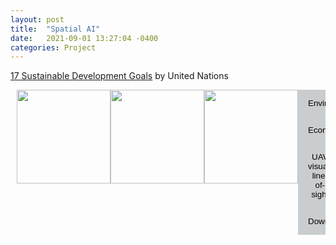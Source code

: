 ```yaml
---
layout: post
title:  "Spatial AI"
date:   2021-09-01 13:27:04 -0400
categories: Project
---
```




<a href="https://sdgs.un.org/goals">17 Sustainable Development Goals</a> by United Nations

<div class="tab-pane">
<div class="row">
<img src="https://wenlu-w.github.io/images/goal8.png" style="float:left;padding-left: 10px" height=150pt />
<img src="https://wenlu-w.github.io/images/goal11.png" style="float:left" height=150pt />
<img src="https://wenlu-w.github.io/images/goal13.png" style="float:left" height=150pt />
</div>
</div>





<style>
	.dropdown-menu>.active {
           background-color: #333436;
        }
	.img-fluid{border:1px solid #ccc;margin:5px 5px 5px 0px}
	.step_head{font-size:1.25em;color:#333436;font-weight:bold;    border-bottom: 1.3px solid #333436;margin-top:10px;}
	.sub_head{font-size:0.85em;color:#333436;font-weight:bold;margin-bottom:2px;}
	.doc-content p{font-size:0.9em;margin-bottom:2px;}
	h2{font-size:1.25em;}
	.target-title{color:#C03D96;font-weight:bold;text-decoration:underline}
    	/* Style the tab */
	.tab {
	  overflow: hidden;
	  background-color: #cacdcf;
	}

	/* Style the buttons that are used to open the tab content */
	.tab button {
	  background-color: inherit;
	  float: left;
	  border: none;
	  outline: none;
	  cursor: pointer;
	  padding: 14px 16px;
	  transition: 0.3s;
	}

	/* Change background color of buttons on hover */
	.tab button:hover {
	  background-color: #333436;
	}

	/* Create an active/current tablink class */
	.tab button.active {
	  background-color: #333436;
          color: #FFFFFF;
	}

	/* Style the tab content */
	.tabcontent {
	  display: none;
	  padding: 6px 12px;
	  border-top: none;
	}
 </style>



<div class="tab-pane" id="overview_mac">

<div class="tab">
<button class="tablinks" onclick="show(event, 'environment')">
        Environmental
</button>
<button class="tablinks" onclick="show(event, 'economic')">
        Economic
</button>
<button class="tablinks" onclick="show(event, 'UAV-VLOS')">
        UAV visual-line-of-sight
</button>
<!--
<button class="tablinks" onclick="show(event, 'publications')">
        Related Publications
</button>
-->
<button class="tablinks" onclick="show(event, 'download')">
        Downloads
</button>
<!--
<button class="tablinks" onclick="show(event, 'use')">
        How to Use
</button>
<button class="tablinks" onclick="show(event, 'contact')">
        Contact Us
</button>
-->
</div>


<div class="tabcontent" id="environment" style="display:none;">
Many people choose to live in coastal regions, and some areas are prone to coastal hazards.
It is crucial to make informed and timely decisions to improve the resilience of the coastal community.
- Disaster risk reduction.
- Safe and resilient cities.
</div>


<div class="tabcontent" id="economic" style="display:none;">
- Productive employment and decent work.
- Inclusive and sustainable economic growth.
- Fair housing.

<h3 class="step_head">Related publications</h3>
<div class="row">
- Modeling Real Estate Dynamics Using Temporal Encoding <a href="https://dl.acm.org/doi/10.1145/3474717.3484254">pdf</a> <a href="https://github.com/jiang28/Real-Estate-Hotspot-Prediction">code</a>
- Predicting Economic Growth by Regional Embedding <a href="https://dl.acm.org/doi/abs/10.1145/3340531.3411882">pdf</a>
</div>

</div>


<div class="tabcontent" id="UAV-VLOS" style="display:none;">
- A VLOS compliance solution to ground/aerial parcel delivery problem <a href="https://ieeexplore.ieee.org/abstract/document/8788740">pdf</a>
- Multiple ground/aerial parcel delivery problem: a Weighted Road Network Voronoi Diagram based approach <a href="https://link.springer.com/article/10.1007/s10619-021-07347-w">pdf</a>
</div>


<!--1-->
<div class="tabcontent" id="download" style="display:none;">
<h3 class="step_head">Dependency</h3>
<div class="row">
<div class="col-md-6">
Python3<br>
PyTorch
</div>
</div>


<h3 class="step_head">Data</h3>
<div class="row">
<div class="col-md-6">
<a href="https://github.com/jiang28/Real-Estate-Hotspot-Prediction">Link</a> (spatially correlated multiple source data from commercial sites and the public domain in capturing real estate dynamics)
</div>
<div class="col-md-6">
<img src="https://wenlu-w.github.io/images/data-studyarea.png" style="float:left" height=150pt />
</div>
</div>

</div>
<!--1-->


<div class="tabcontent" id="use" style="display:none;">
<h3 class="step_head">Step 1</h3>
<div class="row">
<div class="col-md-6">
<img src="https://wenlu-w.github.io/images/nlidb.png1" style="float:left" height=150pt />
</div>
<div class="col-md-6">
Step 1
</div>
</div>

<h3 class="step_head">Step 2</h3>
<div class="row">
<div class="col-md-6">
<img src="https://wenlu-w.github.io/images/nlidb.png1" style="float:left" height=280pt />
</div>
<div class="col-md-6">
Step 2
</div>
</div>
</div><!--mac_newhybrids-->

<div class="tabcontent" id="contact" style="display:none;">
wenlu.wang.1@gmail.com
</div>

<div class="tabcontent" id="publications" style="display:none;">
- Modeling Real Estate Dynamics Using Temporal Encoding <a href="https://dl.acm.org/doi/10.1145/3474717.3484254">pdf</a> <a href="https://github.com/jiang28/Real-Estate-Hotspot-Prediction">code</a>
- Predicting Economic Growth by Regional Embedding <a href="https://dl.acm.org/doi/abs/10.1145/3340531.3411882">pdf</a>
</div>


</div>

<script>
	function show(evt, cityName) {
  var i, tabcontent, tablinks;
  
  //Get all elements with class="tabcontent" and hide them
  tabcontent = document.getElementsByClassName("tabcontent");
  for (i = 0; i < tabcontent.length; i++) {
      tabcontent[i].style.display = "none";
  }
  
  // Get all elements with class="tablinks" and remove the class "active"
  tablinks = document.getElementsByClassName("tablinks");
  for (i = 0; i < tablinks.length; i++) {
      tablinks[i].className = tablinks[i].className.replace(" active", "");
  }
  
  // Show the current tab, and add an "active" class to the button that opened the tab
  document.getElementById(cityName).style.display = "block";
      evt.currentTarget.className += " active";
}
function hideshow(id) {
        var e = document.getElementById(id);
        e.style.display = (e.style.display == 'block') ? 'none' : 'none';
}
function showhide(id) {
       	var e = document.getElementById(id);
       	e.style.display = (e.style.display == 'block') ? 'none' : 'block';
}
</script>
